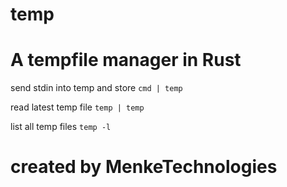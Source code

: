 # temp

# A tempfile manager in Rust

send stdin into temp and store
```cmd | temp```

read latest temp file
```temp | temp```

list all temp files
```temp -l```

# created by MenkeTechnologies
